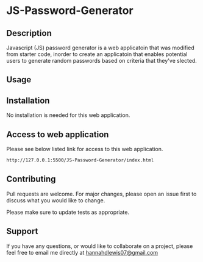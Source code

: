 # JS-Password-Generator

## Description

Javascript (JS) password generator is a web applicatoin that was modified from starter code, inorder to create an applicatoin that enables potential users to generate random passwords based on criteria that they've slected.

## Usage


## Installation

No installation is needed for this web application. 

## Access to web application

Please see below listed link for access to this web application.

```bash
http://127.0.0.1:5500/JS-Password-Generator/index.html
```

## Contributing

Pull requests are welcome. For major changes, please open an issue first to discuss what you would like to change.

Please make sure to update tests as appropriate.

## Support

If you have any questions, or would like to collaborate on a project, please feel free to email me directly at hannahdlewis07@gmail.com

